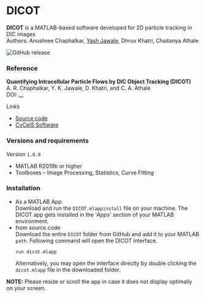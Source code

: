 # DICOT
__DICOT__ is a MATLAB-based software developed for 2D particle tracking in DIC images  
Authors: Anushree Chaphalkar, [Yash Jawale](@ykjawale), Dhruv Khatri, Chaitanya Athale

![GitHub release](https://img.shields.io/github/v/release/ykjawale/DICOT?style=for-the-badge)

### Reference
__Quantifying Intracellular Particle Flows by DIC Object Tracking (DICOT)__  
A. R. Chaphalkar, Y. K. Jawale, D. Khatri, and C. A. Athale  
DOI: [...](doi.org/...)

Links
 * [Source code](https://github.com/Self-OrganizationLab/DICOT)  
 * [CyCelS Software](http://www.iiserpune.ac.in/~cathale/?page_id=366)  

### Versions and requirements
Version `1.0.0`  
 * MATLAB R2019b or higher  
 * Toolboxes – Image Processing, Statistics, Curve Fitting  

### Installation
 * As a MATLAB App  
    Download and run the `DICOT.mlappinstall` file on your machine. The DICOT app gets installed in the ‘_Apps_’ section of your MATLAB environment.
 * from source code  
    Download the entire `DICOT` folder from GitHub and add it to your MATLAB `path`.
    Following command will open the DICOT interface.
    ```
    run dicot.mlapp
    ```
    Alternatively, you may open the interface directly by double clicking the `dicot.mlapp` file in the downloaded folder.  

__NOTE:__ Please resize or scroll the app in case it does not display optimally on your screen.
